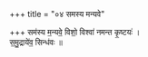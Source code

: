 +++
title = "०४ समस्य मन्यवे"

+++
सम॑स्य म॒न्यवे॒ विशो॒ विश्वा॑ नमन्त कृ॒ष्टयः॑ ।  
स॒मु॒द्राये॑व॒ सिन्ध॑वः ॥